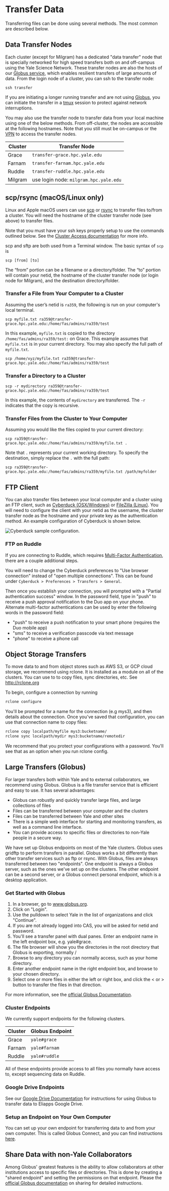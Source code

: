 # Transfer Data

Transferring files can be done using several methods. The most common are described below.

## Data Transfer Nodes

Each cluster (except for Milgram) has a dedicated "data transfer" node that is specially networked for high speed transfers both on and off-campus using the Yale Science Network. These transfer nodes are also the hosts of our [Globus service](#large-transfers-globus), which enables resilient transfers of large amounts of data. From the login node of a cluster, you can ssh to the transfer node:

```
ssh transfer
```

If you are initiating a longer running transfer and are not using [Globus](#large-transfers-globus), you can initiate the transfer in a [tmux](/clusters-at-yale/guides/tmux/) session to protect against network interruptions.

You may also use the transfer node to transfer data from your local machine using one of the below methods. From off-cluster, the nodes are accessible at the following hostnames. Note that you still must be on-campus or the [VPN](/clusters-at-yale/access/vpn/) to access the transfer nodes.

| Cluster   | Transfer Node                          |
|-----------|----------------------------------------|
| Grace     | `transfer-grace.hpc.yale.edu`          |
| Farnam    | `transfer-farnam.hpc.yale.edu`         |
| Ruddle    | `transfer-ruddle.hpc.yale.edu`         |
| Milgram   | use login node: `milgram.hpc.yale.edu` |

## scp/rsync (macOS/Linux only)

Linux and Apple macOS users can use [scp](https://linux.die.net/man/1/scp) or [rsync](http://linux.die.net/man/1/rsync) to transfer files to/from a cluster. You will need the hostname of the cluster transfer node (see above) to transfer files.

Note that you must have your ssh keys properly setup to use the commands outlined below. See the [Cluster Access documentation](/clusters-at-yale/access) for more info.

scp and sftp are both used from a Terminal window. The basic syntax of `scp` is

```
scp [from] [to]
```

The “from” portion can be a filename or a directory/folder. The “to” portion will contain your netid, the hostname of the cluster transfer node (or login node for Milgram), and the destination directory/folder.

### Transfer a File from Your Computer to a Cluster

Assuming the user’s netid is `ra359`, the following is run on your computer's local terminal.

```
scp myfile.txt ra359@transfer-grace.hpc.yale.edu:/home/fas/admins/ra359/test
```

In this example, `myfile.txt` is copied to the directory `/home/fas/admins/ra359/test:` on Grace. This example assumes that `myfile.txt` is in your current directory. You may also specify the full path of `myfile.txt`.

```
scp /home/xyz/myfile.txt ra359@transfer-grace.hpc.yale.edu:/home/fas/admins/ra359/test
```

### Transfer a Directory to a Cluster

```
scp -r mydirectory ra359@transfer-grace.hpc.yale.edu:/home/fas/admins/ra359/test
```

In this example, the contents of `mydirectory` are transferred. The `-r` indicates that the copy is recursive.

### Transfer Files from the Cluster to Your Computer

Assuming you would like the files copied to your current directory:

```
scp ra359@transfer-grace.hpc.yale.edu:/home/fas/admins/ra359/myfile.txt .
```

Note that `.` represents your current working directory.
To specify the destination, simply replace the `.` with the full path:

```
scp ra359@transfer-grace.hpc.yale.edu:/home/fas/admins/ra359/myfile.txt /path/myfolder
```

## FTP Client

You can also transfer files between your local computer and a cluster using an FTP client, such as [Cyberduck (OSX/Windows)](https://cyberduck.io/) or [FileZilla (Linux)](https://filezilla-project.org/). You will need to configure the client with your netid as the username, the cluster transfer node as the hostname and your private key as the authentication method. An example configuration of Cyberduck is shown below.

![Cyberduck sample configuration.](/img/cyberduck.png)

### FTP on Ruddle

If you are connecting to  Ruddle, which requires [Multi-Factor Authentication](/clusters-at-yale/access/mfa), there are a couple additional steps.

You will need to change the Cyberduck preferences to "Use browser connection" instead of "open multiple connections". This can be found under `Cyberduck > Preferences > Transfers > General`.

Then once you establish your connection, you will prompted with a "Partial authentication success" window. In the password field, type in "push" to receive a push approval notification to the Duo app on your phone. Alternate multi-factor authentications can be used by enter the following words in the password field:

* "push" to receive a push notification to your smart phone (requires the Duo mobile app)
* "sms" to receive a verification passcode via text message
* "phone" to receive a phone call

## Object Storage Transfers

To move data to and from object stores such as AWS S3, or GCP cloud storage, we recommend using rclone. It is installed as a module on all of the clusters.  You can use to to copy files, sync directories, etc.  See <http://rclone.org>

To begin, configure a connection by running

```bash
rclone configure
```

You'll be prompted for a name for the connection (e.g mys3), and then details about the connection.  Once you've saved that configuration, you can use that connection name to copy files:

```bash
rclone copy localpath/myfile mys3:bucketname/
rclone sync localpath/mydir mys3:bucketname/remotedir
```

We recommend that you protect your configurations with a password.  You'll see that as an option when you run rclone config.

## Large Transfers (Globus)

For larger transfers both within Yale and to external collaborators, we recommend using Globus. Globus is a file transfer service that is efficient and easy to use. It has several advantages:

* Globus can robustly and quickly transfer large files, and large collections of files
* Files can be transferred between your computer and the clusters
* Files can be transferred between Yale and other sites
* There is a simple web interface for starting and monitoring transfers, as well as a command line interface.
* You can provide access to specific files or directories to non-Yale people in a secure way.

We have set up Globus endpoints on most of the Yale clusters. Globus uses gridftp to perform transfers in parallel. Globus works a bit differently than other transfer services such as ftp or rsync. With Globus, files are always transferred between two "endpoints". One endpoint is always a Globus server, such as the ones we've set up on the clusters. The other endpoint can be a second server, or a Globus connect personal endpoint, which is a desktop application.

### ​Get Started with Globus

1. In a browser, go to www.globus.org.
1. Click on "Login".
1. Use the pulldown to select Yale in the list of organizations and click "Continue".
1. If you are not already logged into CAS, you will be asked for netid and password.
1. You'll see a transfer panel with dual panes. Enter an endpoint name in the left endpoint box, e.g. yale#grace.
1. The file browser will show you the directories in the root directory that Globus is exporting, normally /
1. Browse to any directory you can normally access, such as your home directory.
1. Enter another endpoint name in the right endpoint box, and browse to your chosen directory.
1. Select one or more files in either the left or right box, and click the < or > button to transfer the files in that direction.

For more information, see the [official Globus Documentation](https://docs.globus.org).

### Cluster Endpoints

We currently support endpoints for the following clusters.

| Cluster   | Globus Endpoint       |
|-----------|-----------------------|
| Grace     | `yale#grace`          |
| Farnam    | `yale#farnam`         |
| Ruddle    | `yale#ruddle`         |

All of these endpoints provide access to all files you normally have access to, except sequencing data on Ruddle.

### Google Drive Endpoints

See our [Google Drive Documentation](/data/google-drive) for instructions for using Globus to transfer data to Eliapps Google Drive.

### Setup an Endpoint on Your Own Computer

You can set up your own endpoint for transferring data to and from your own computer. This is called Globus Connect, and you can find instructions [here](https://www.globus.org/globus-connect).

## Share Data with non-Yale Collaborators

Among Globus' greatest features is the ability to allow collaborators at other institutions access to specific files or directories. This is done by creating a "shared endpoint" and setting the permissions on that endpoint. Please the [official Globus documentation](https://docs.globus.org/how-to/share-files/) on sharing for detailed instructions.

